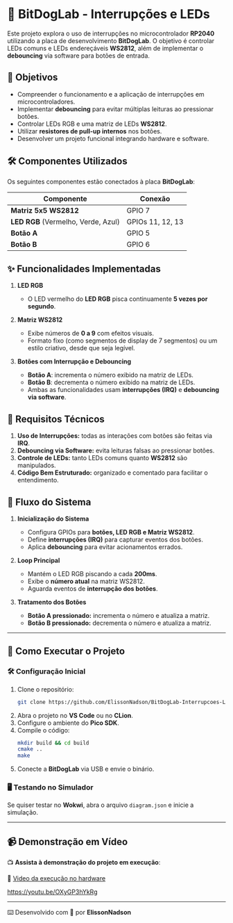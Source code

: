 # 🚀 BitDogLab - Interrupções e LEDs  

Este projeto explora o uso de interrupções no microcontrolador **RP2040** utilizando a placa de desenvolvimento **BitDogLab**. O objetivo é controlar LEDs comuns e LEDs endereçáveis **WS2812**, além de implementar o **debouncing** via software para botões de entrada.  

## 🎯 Objetivos  
- Compreender o funcionamento e a aplicação de interrupções em microcontroladores.  
- Implementar **debouncing** para evitar múltiplas leituras ao pressionar botões.  
- Controlar LEDs RGB e uma matriz de LEDs **WS2812**.  
- Utilizar **resistores de pull-up internos** nos botões.  
- Desenvolver um projeto funcional integrando hardware e software.  

## 🛠 Componentes Utilizados  
Os seguintes componentes estão conectados à placa **BitDogLab**:  

| Componente | Conexão |
|------------|---------|
| **Matriz 5x5 WS2812** | GPIO 7 |
| **LED RGB** (Vermelho, Verde, Azul) | GPIOs 11, 12, 13 |
| **Botão A** | GPIO 5 |
| **Botão B** | GPIO 6 |

## ✨ Funcionalidades Implementadas  
1. **LED RGB**  
   - O LED vermelho do **LED RGB** pisca continuamente **5 vezes por segundo**.  
   
2. **Matriz WS2812**  
   - Exibe números de **0 a 9** com efeitos visuais.  
   - Formato fixo (como segmentos de display de 7 segmentos) ou um estilo criativo, desde que seja legível.  

3. **Botões com Interrupção e Debouncing**  
   - **Botão A**: incrementa o número exibido na matriz de LEDs.  
   - **Botão B**: decrementa o número exibido na matriz de LEDs.  
   - Ambas as funcionalidades usam **interrupções (IRQ)** e **debouncing via software**.  

## 🔧 Requisitos Técnicos  
1. **Uso de Interrupções:** todas as interações com botões são feitas via **IRQ**.  
2. **Debouncing via Software:** evita leituras falsas ao pressionar botões.  
3. **Controle de LEDs:** tanto LEDs comuns quanto **WS2812** são manipulados.  
4. **Código Bem Estruturado:** organizado e comentado para facilitar o entendimento.  



## 🔄 Fluxo do Sistema

1. **Inicialização do Sistema**
   - Configura GPIOs para **botões, LED RGB e Matriz WS2812**.
   - Define **interrupções (IRQ)** para capturar eventos dos botões.
   - Aplica **debouncing** para evitar acionamentos errados.

2. **Loop Principal**
   - Mantém o LED RGB piscando a cada **200ms**.
   - Exibe o **número atual** na matriz WS2812.
   - Aguarda eventos de **interrupção dos botões**.

3. **Tratamento dos Botões**
   - **Botão A pressionado:** incrementa o número e atualiza a matriz.
   - **Botão B pressionado:** decrementa o número e atualiza a matriz.

---

## 🚀 Como Executar o Projeto

### 🛠️ Configuração Inicial
1. Clone o repositório:
   ```sh
   git clone https://github.com/ElissonNadson/BitDogLab-Interrupcoes-LEDs
   ```
2. Abra o projeto no **VS Code** ou no **CLion**.
3. Configure o ambiente do **Pico SDK**.
4. Compile o código:
   ```sh
   mkdir build && cd build
   cmake ..
   make
   ```
5. Conecte a **BitDogLab** via USB e envie o binário.


### 🖥️ Testando no Simulador
Se quiser testar no **Wokwi**, abra o arquivo `diagram.json` e inicie a simulação.

---

## 📹 Demonstração em Vídeo
📺 **Assista à demonstração do projeto em execução**:

🔗 [Video da execução no hardware]([https://www.youtube.com/](https://youtu.be/OXyGP3hYkRg))

https://youtu.be/OXyGP3hYkRg

---

⌨️ Desenvolvido com 💙 por **ElissonNadson**

